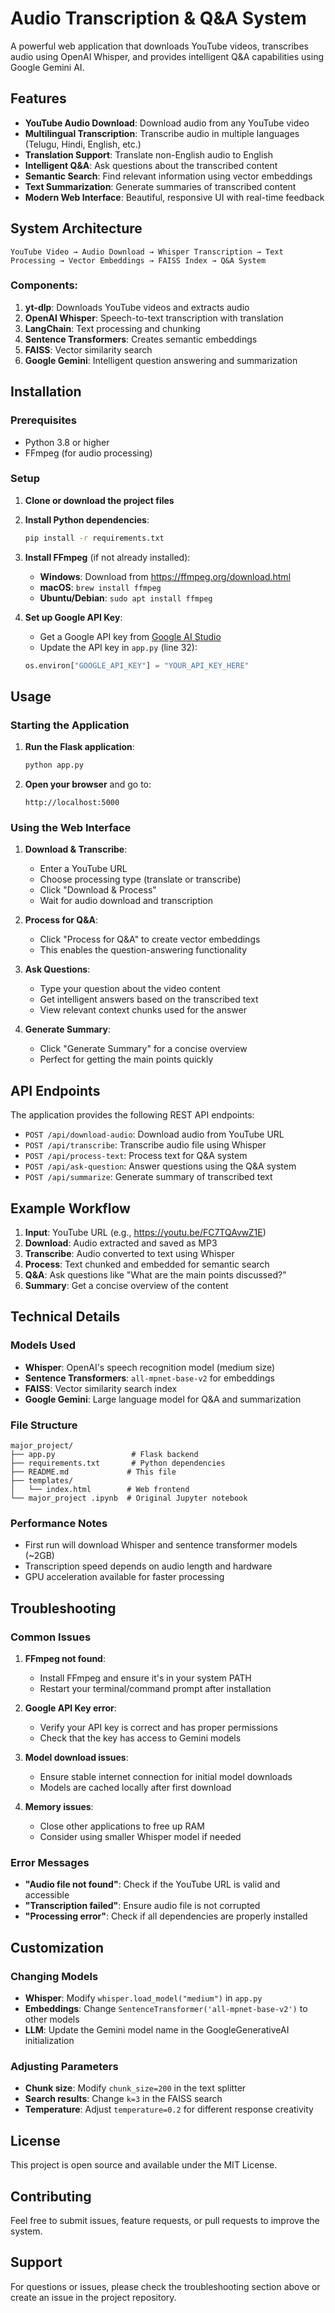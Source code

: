 # Audio Transcription & Q&A System

A powerful web application that downloads YouTube videos, transcribes audio using OpenAI Whisper, and provides intelligent Q&A capabilities using Google Gemini AI.

## Features

- **YouTube Audio Download**: Download audio from any YouTube video
- **Multilingual Transcription**: Transcribe audio in multiple languages (Telugu, Hindi, English, etc.)
- **Translation Support**: Translate non-English audio to English
- **Intelligent Q&A**: Ask questions about the transcribed content
- **Semantic Search**: Find relevant information using vector embeddings
- **Text Summarization**: Generate summaries of transcribed content
- **Modern Web Interface**: Beautiful, responsive UI with real-time feedback

## System Architecture

```
YouTube Video → Audio Download → Whisper Transcription → Text Processing → Vector Embeddings → FAISS Index → Q&A System
```

### Components:
1. **yt-dlp**: Downloads YouTube videos and extracts audio
2. **OpenAI Whisper**: Speech-to-text transcription with translation
3. **LangChain**: Text processing and chunking
4. **Sentence Transformers**: Creates semantic embeddings
5. **FAISS**: Vector similarity search
6. **Google Gemini**: Intelligent question answering and summarization

## Installation

### Prerequisites
- Python 3.8 or higher
- FFmpeg (for audio processing)

### Setup

1. **Clone or download the project files**

2. **Install Python dependencies**:
   ```bash
   pip install -r requirements.txt
   ```

3. **Install FFmpeg** (if not already installed):
   - **Windows**: Download from https://ffmpeg.org/download.html
   - **macOS**: `brew install ffmpeg`
   - **Ubuntu/Debian**: `sudo apt install ffmpeg`

4. **Set up Google API Key**:
   - Get a Google API key from [Google AI Studio](https://makersuite.google.com/app/apikey)
   - Update the API key in `app.py` (line 32):
   ```python
   os.environ["GOOGLE_API_KEY"] = "YOUR_API_KEY_HERE"
   ```

## Usage

### Starting the Application

1. **Run the Flask application**:
   ```bash
   python app.py
   ```

2. **Open your browser** and go to:
   ```
   http://localhost:5000
   ```

### Using the Web Interface

1. **Download & Transcribe**:
   - Enter a YouTube URL
   - Choose processing type (translate or transcribe)
   - Click "Download & Process"
   - Wait for audio download and transcription

2. **Process for Q&A**:
   - Click "Process for Q&A" to create vector embeddings
   - This enables the question-answering functionality

3. **Ask Questions**:
   - Type your question about the video content
   - Get intelligent answers based on the transcribed text
   - View relevant context chunks used for the answer

4. **Generate Summary**:
   - Click "Generate Summary" for a concise overview
   - Perfect for getting the main points quickly

## API Endpoints

The application provides the following REST API endpoints:

- `POST /api/download-audio`: Download audio from YouTube URL
- `POST /api/transcribe`: Transcribe audio file using Whisper
- `POST /api/process-text`: Process text for Q&A system
- `POST /api/ask-question`: Answer questions using the Q&A system
- `POST /api/summarize`: Generate summary of transcribed text

## Example Workflow

1. **Input**: YouTube URL (e.g., https://youtu.be/FC7TQAvwZ1E)
2. **Download**: Audio extracted and saved as MP3
3. **Transcribe**: Audio converted to text using Whisper
4. **Process**: Text chunked and embedded for semantic search
5. **Q&A**: Ask questions like "What are the main points discussed?"
6. **Summary**: Get a concise overview of the content

## Technical Details

### Models Used
- **Whisper**: OpenAI's speech recognition model (medium size)
- **Sentence Transformers**: `all-mpnet-base-v2` for embeddings
- **FAISS**: Vector similarity search index
- **Google Gemini**: Large language model for Q&A and summarization

### File Structure
```
major_project/
├── app.py                 # Flask backend
├── requirements.txt       # Python dependencies
├── README.md             # This file
├── templates/
│   └── index.html        # Web frontend
└── major_project .ipynb  # Original Jupyter notebook
```

### Performance Notes
- First run will download Whisper and sentence transformer models (~2GB)
- Transcription speed depends on audio length and hardware
- GPU acceleration available for faster processing

## Troubleshooting

### Common Issues

1. **FFmpeg not found**:
   - Install FFmpeg and ensure it's in your system PATH
   - Restart your terminal/command prompt after installation

2. **Google API Key error**:
   - Verify your API key is correct and has proper permissions
   - Check that the key has access to Gemini models

3. **Model download issues**:
   - Ensure stable internet connection for initial model downloads
   - Models are cached locally after first download

4. **Memory issues**:
   - Close other applications to free up RAM
   - Consider using smaller Whisper model if needed

### Error Messages

- **"Audio file not found"**: Check if the YouTube URL is valid and accessible
- **"Transcription failed"**: Ensure audio file is not corrupted
- **"Processing error"**: Check if all dependencies are properly installed

## Customization

### Changing Models
- **Whisper**: Modify `whisper.load_model("medium")` in `app.py`
- **Embeddings**: Change `SentenceTransformer('all-mpnet-base-v2')` to other models
- **LLM**: Update the Gemini model name in the GoogleGenerativeAI initialization

### Adjusting Parameters
- **Chunk size**: Modify `chunk_size=200` in the text splitter
- **Search results**: Change `k=3` in the FAISS search
- **Temperature**: Adjust `temperature=0.2` for different response creativity

## License

This project is open source and available under the MIT License.

## Contributing

Feel free to submit issues, feature requests, or pull requests to improve the system.

## Support

For questions or issues, please check the troubleshooting section above or create an issue in the project repository. 